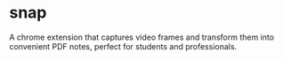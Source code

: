# snap
A chrome extension that captures video frames and transform them into convenient PDF notes, perfect for students and professionals.
